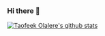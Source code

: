### Hi there 👋

[![Taofeek Olalere's github stats](https://github-readme-stats.vercel.app/api?username=teekaytech)](https://github.com/anuraghazra/github-readme-stats?theme=radical&show_icons=true)
<!--
**teekaytech/teekaytech** is a ✨ _special_ ✨ repository because its `README.md` (this file) appears on your GitHub profile.

Here are some ideas to get you started:

- 🔭 I’m currently working on ...
- 🌱 I’m currently learning ...
- 👯 I’m looking to collaborate on ...
- 🤔 I’m looking for help with ...
- 💬 Ask me about ...
- 📫 How to reach me: ...
- 😄 Pronouns: ...
- ⚡ Fun fact: ...
-->
